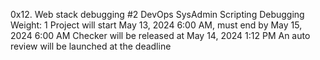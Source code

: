 0x12. Web stack debugging #2
DevOps
SysAdmin
Scripting
Debugging
 Weight: 1
 Project will start May 13, 2024 6:00 AM, must end by May 15, 2024 6:00 AM
 Checker will be released at May 14, 2024 1:12 PM
 An auto review will be launched at the deadline
